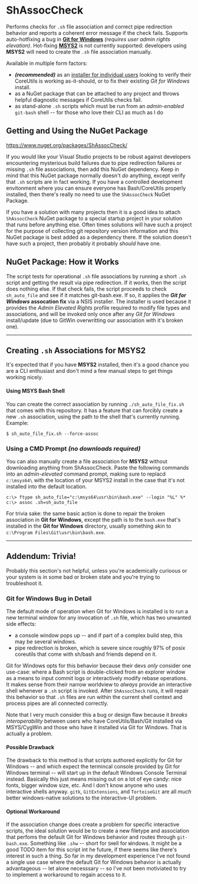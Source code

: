 # ShAssocCheck
Performs checks for `.sh` file association and correct pipe redirection behavior and reports a coherent
error message if the check fails.  Supports auto-hotfixing a bug in [**Git for Windows**](https://gitforwindows.org/)
_(requires user admin rights elevation)_.  Hot-fixing [**MSYS2**](https://www.msys2.org) is not currently supported:
developers using **MSYS2** will need to create the `.sh` file association manually.

Available in multiple form factors:
  * ___(recommended)___ as an [installer for individual users](https://github.com/jstine35/ShAssocCheck/releases)
    looking to verify their CoreUtils is working as-it-should, or to fix their existing _Git for Windows_
    install.
  * as a NuGet package that can be attached to any project and throws helpful diagnostic messages if
    CoreUtils checks fail.
  * as stand-alone `.sh` scripts which must be run from an _admin-enabled_ `git-bash` shell -- for those
    who love their CLI as much as I do
    
## Getting and Using the NuGet Package

https://www.nuget.org/packages/ShAssocCheck/

If you would like your Visual Studio projects to be robust against developers encountering mysterious build
failures due to pipe redirection failures or missing `.sh` file associations, then add this NuGet dependency.
Keep in mind that this NuGet package normally doesn't _do_ anything, except verify that `.sh` scripts are in
fact working.  If you have a controlled development envitonment where you can ensure everyone has Bash/CoreUtils
properly installed, then there's really no need to use the `ShAssocCheck` NuGet Package.

If you have a solution with many projects then it is a good idea to attach `ShAssocCheck` NuGet package to a
special startup project in your solution that runs before anything else.  Often times solutions will have such
a project for the purpose of collecting git repository version information and this NuGet package is best
added as a dependency there.  If the solution doesn't have such a project, then probably it probably _should_
have one.

## NuGet Package: How it Works
The script tests for operational `.sh` file associations by running a short `.sh` script and getting
the result via pipe redirection.  If it works, then the script does nothing else.  If that check fails, the
script proceeds to check `sh_auto_file` and see if it matches git-bash.exe.  If so, it applies the 
***Git for Windows* assocation fix** via a NSIS installer.  The installer is used because it provides
the _Admin Elevated Rights_ profile required to modify file types and associations, and will be invoked
only once after any *Git for Windows* install/update (due to GitWin overwritting our association with it's
broken one).

-----------------------------------------
## Creating `.sh` Associations for MSYS2

It's expected that if you have **MSYS2** installed, then it's a good chance you are a CLI enthusiast and
don't mind a few manual steps to get things working nicely.

#### Using MSYS Bash Shell
You can create the correct association by running `./sh_auto_file_fix.sh` that comes with this repository.
It has a feature that can forcibly create a new `.sh` association, using the path to the shell that's
currently running.  Example:

    $ sh_auto_file_fix.sh --force-assoc

### Using a CMD Prompt _(no downloads required)_
You can also manually create a file association for **MSYS2** without downloading anything from ShAssocCheck.
Paste the following commands into an _admin-elevated_ command prompt, making sure to replacd `c:\msys64\` with
the location of your MSYS2 install in the case that it's not installed into the default location.

    c:\> ftype sh_auto_file="c:\msys64\usr\bin\bash.exe" --login "%L" %*
    c:\> assoc .sh=sh_auto_file
    
For trivia sake: the same basic action is done to repair the broken association in **Git for Windows**,
except the path is to the `bash.exe` that's installed in the **Git for Windows** directory, usually
something akin to `c:\Program Files\Git\usr\bin\bash.exe`.

---------------------
## Addendum: Trivia!
Probably this section's not helpful, unless you're academically curioous or your system is in some
bad or broken state and you're trying to troubleshoot it.

### Git for Windows Bug in Detail
The default mode of operation when Git for Windows is installed is to run a new terminal window for
any invocation of `.sh` file, which has two unwanted side effects:

 * a console window pops up -- and if part of a complex build step, this may be several windows.
 * pipe redirection is broken, which is severe since roughly 97% of posix coreutils that come with
   sh/bash and friends depend on it.

Git for Windows opts for this behavior because their devs _only_ consider one use-case: where a
Bash script is double-clicked from an explorer window as a means to input commit logs or interactively
modify rebase operations.  It makes sense from their narrow worldview to _always_ provide an interactive
shell whenever a `.sh` script is invoked.  After `ShAssocCheck` runs, it will repair this behavior so
that `.sh` files are run within the current shell context and process pipes are all connected correctly.

Note that I very much consider this a bug or design flaw because it _breaks interoperability_ between
users who have CoreUtils/Bash/Git installed via MSYS/CygWin and those who have it installed via Git for
Windows.  That is actually a problem.

#### Possible Drawback
The drawback to this method is that scripts authored explicitly for Git for Windows -- and which expect
the termincal console provided by Git for Windows terminal -- will start up in the default Windows Console
Terminal instead.  Basically this just means missing out on a lot of eye candy: nice fonts, bigger window
size, etc.  And I don't know anyone who uses interactive shells anyway.  `gitk`, `GitExtensions`, and 
`TortoiseGit` are all _much_ better windows-native solutions to the interactive-UI problem.

#### Optional Workaround
If the association change does create a problem for specific interactive scripts, the ideal solution would 
be to create a new filetype and association that perfoms the default Git for Windows behavior and routes
through `git-bash.exe`.  Something like `.shw` -- short for `SH`ell for `W`indows.  It might be a good TODO
item for this script int he future, if there seems like there's interest in such a thing.  So far in my
development experience I've not found a single use case where the default Git for Windows behavior is actually
advantageous -- let alone necesssary -- so I've not been motiviated to try to implement a workaround to regain
access to it.

